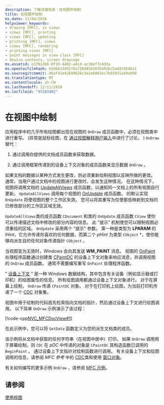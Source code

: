 ```yaml
---
description: 了解详细信息：在视图中绘制
title: 在视图中绘制
ms.date: 11/04/2016
helpviewer_keywords:
- drawing [MFC], in views
- views [MFC], printing
- views [MFC], updating
- printing [MFC], views
- views [MFC], rendering
- printing views [MFC]
- paint messages in view class [MFC]
- device contexts, screen drawings
ms.assetid: e3761db6-0f19-4482-a4cd-ac38ef7c4d3a
ms.openlocfilehash: b5d6b33d91f6a71048162078a926c5ad4336d6a1
ms.sourcegitcommit: d6af41e42699628c3e2e6063ec7b03931a49a098
ms.translationtype: MT
ms.contentlocale: zh-CN
ms.lasthandoff: 12/11/2020
ms.locfileid: "97283402"
---
```

# <a name="drawing-in-a-view"></a>在视图中绘制

应用程序中的几乎所有绘图都出现在视图的 `OnDraw` 成员函数中，必须在视图类中进行重写。  (异常是鼠标绘图，在 [通过视图解释用户输入](interpreting-user-input-through-a-view.md)中进行了讨论。 ) `OnDraw` 替代：

1. 通过调用你提供的文档成员函数来获取数据。

1. 通过调用框架传递到的设备上下文对象的成员函数来显示数据 `OnDraw` 。

如果文档的数据以某种方式发生更改，则必须重新绘制视图以反映所做的更改。 通常，当用户通过文档中的视图进行更改时，会发生这种情况。 在这种情况下，视图将调用文档的 [UpdateAllViews](reference/cdocument-class.md#updateallviews) 成员函数，以通知同一文档上的所有视图自行更新。 `UpdateAllViews` 调用每个视图的 [OnUpdate](reference/cview-class.md#onupdate) 成员函数。 的默认实现 `OnUpdate` 将使视图的整个工作区失效。 您可以将其重写为仅使那些映射到文档的已修改部分的工作区区域无效。

`UpdateAllViews`类的成员函数 `CDocument` 和类的 `OnUpdate` 成员函数 `CView` 使你可以传递描述文档中修改的部分内容的信息。 此 "提示" 机制使您可以限制视图必须重绘的区域。 `OnUpdate` 采用两个 "提示" 参数。 第一种是类型为 **LPARAM** 的 *lHint*，它允许传递你喜欢的任何数据，而第二个 *pHint* 为类型 `CObject` *，使你能够向派生自的任何对象传递指针 `CObject` 。

当视图变为无效时，Windows 会向其发送 **WM_PAINT** 消息。 视图的 [OnPaint](reference/cwnd-class.md#onpaint) 处理程序函数通过创建类 [CPaintDC](reference/cpaintdc-class.md) 的设备上下文对象来响应消息，并调用视图的 `OnDraw` 成员函数。 通常不需要编写重写 `OnPaint` 处理程序函数。

" [设备上下文](device-contexts.md) " 是一种 Windows 数据结构，其中包含有关设备（例如显示器或打印机）的绘图属性的信息。 所有绘图调用都通过设备上下文对象进行。 对于在屏幕上绘制， `OnDraw` 传递 `CPaintDC` 对象。 对于在打印机上绘图，为当前打印机传递了一个 [CDC](reference/cdc-class.md) 对象集。

视图中用于绘制的代码首先检索指向文档的指针，然后通过设备上下文进行绘图调用。 以下简单 `OnDraw` 示例演示了该过程：

[!code-cpp[NVC_MFCDocView#1](codesnippet/cpp/drawing-in-a-view_1.cpp)]

在此示例中，您可以将 `GetData` 函数定义为您的派生文档类的成员。

该示例将从文档中获取的任何字符串（在视图中居中）打印。 如果 `OnDraw` 调用用于屏幕绘制，则 `CDC` 在 *pDC* 中传递的对象是 `CPaintDC` 其构造函数已调用的 `BeginPaint` 。 通过设备上下文指针对绘制函数进行调用。 有关设备上下文和绘图调用的信息，请参阅 *MFC 参考* 中的 [CDC](reference/cdc-class.md)类和使用 [窗口对象](working-with-window-objects.md)。

有关如何编写的更多示例 `OnDraw` ，请参阅 [MFC 示例](../overview/visual-cpp-samples.md#mfc-samples)。

## <a name="see-also"></a>请参阅

[使用视图](using-views.md)
